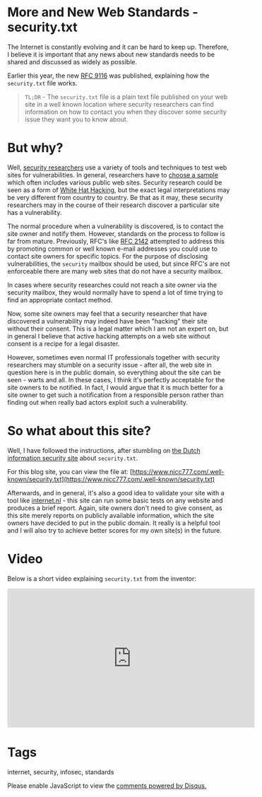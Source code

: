 # More and New Web Standards - security.txt

The Internet is constantly evolving and it can be hard to keep up. Therefore, I believe it is important that any news about new standards needs to be shared and discussed as widely as possible.

Earlier this year, the new [RFC 9116](https://www.rfc-editor.org/rfc/rfc9116) was published, explaining how the `security.txt` file works.

> `TL;DR` - The `security.txt` file is a plain text file published on your web site in a well known location where security researchers can find information on how to contact you when they discover some security issue they want you to know about.

# But why?

Well, [security researchers](https://cybertalents.com/blog/what-is-a-security-researcher-how-can-i-become-one) use a variety of tools and techniques to test web sites for vulnerabilities. In general, researchers have to [choose a sample](https://www.questionpro.com/blog/types-of-sampling-for-social-research/) which often includes various public web sites. Security research could be seen as a form of [White Hat Hacking](https://en.wikipedia.org/wiki/White_hat_(computer_security)), but the exact legal interpretations may be very different from country to country. Be that as it may, these security researchers may in the course of their research discover a particular site has a vulnerability.

The normal procedure when a vulnerability is discovered, is to contact the site owner and notify them. However, standards on the process to follow is far from mature. Previously, RFC's like [RFC 2142](https://www.rfc-editor.org/rfc/rfc2142.txt) attempted to address this by promoting common or well known e-mail addresses you could use to contact site owners for specific topics. For the purpose of disclosing vulnerabilities, the `security` mailbox should be used, but since RFC's are not enforceable there are many web sites that do not have a security mailbox. 

In cases where security researches could not reach a site owner via the security mailbox, they would normally have to spend a lot of time trying to find an appropriate contact method. 

Now, some site owners may feel that a security researcher that have discovered a vulnerability may indeed have been "hacking" their site without their consent. This is a legal matter which I am not an expert on, but in general I believe that active hacking attempts on a web site without consent is a recipe for a legal disaster. 

However, sometimes even normal IT professionals together with security researchers may stumble on a security issue - after all, the web site in question here is in the public domain, so everything about the site can be seen - warts and all. In these cases, I think it's perfectly acceptable for the site owners to be notified. In fact, I would argue that it is much better for a site owner to get such a notification from a responsible person rather than finding out when really bad actors exploit such a vulnerability.

# So what about this site?

Well, I have followed the instructions, after stumbling on [the Dutch information security site](https://www.digitaltrustcenter.nl/securitytxt) about `security.txt`.

For this blog site, you can view the file at: [https://www.nicc777.com/.well-known/security.txt](https://www.nicc777.com/.well-known/security.txt)

Afterwards, and in general, it's also a good idea to validate your site with a tool like [internet.nl](https://internet.nl/) - this site can run some basic tests on any website and produces a brief report. Again, site owners don't need to give consent, as this site merely reports on publicly available information, which the site owners have decided to put in the public domain. It really is a helpful tool and I will also try to achieve better scores for my own site(s) in the future. 

# Video

Below is a short video explaining `security.txt` from the inventor:

<iframe width="560" height="315" src="https://www.youtube.com/embed/f-FbcobQQb8" title="YouTube video player" frameborder="0" allow="accelerometer; autoplay; clipboard-write; encrypted-media; gyroscope; picture-in-picture" allowfullscreen></iframe>

# Tags

internet, security, infosec, standards

<div id="disqus_thread"></div>
<script>
    /**
    *  RECOMMENDED CONFIGURATION VARIABLES: EDIT AND UNCOMMENT THE SECTION BELOW TO INSERT DYNAMIC VALUES FROM YOUR PLATFORM OR CMS.
    *  LEARN WHY DEFINING THESE VARIABLES IS IMPORTANT: https://disqus.com/admin/universalcode/#configuration-variables    */
    /*
    var disqus_config = function () {
    this.page.url = PAGE_URL;  // Replace PAGE_URL with your page's canonical URL variable
    this.page.identifier = PAGE_IDENTIFIER; // Replace PAGE_IDENTIFIER with your page's unique identifier variable
    };
    */
    (function() { // DON'T EDIT BELOW THIS LINE
    var d = document, s = d.createElement('script');
    s.src = 'https://nicc777.disqus.com/embed.js';
    s.setAttribute('data-timestamp', +new Date());
    (d.head || d.body).appendChild(s);
    })();
</script>
<noscript>Please enable JavaScript to view the <a href="https://disqus.com/?ref_noscript">comments powered by Disqus.</a></noscript>
